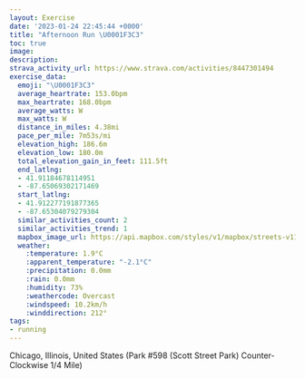```yaml
---
layout: Exercise
date: '2023-01-24 22:45:44 +0000'
title: "Afternoon Run \U0001F3C3"
toc: true
image:
description:
strava_activity_url: https://www.strava.com/activities/8447301494
exercise_data:
  emoji: "\U0001F3C3"
  average_heartrate: 153.0bpm
  max_heartrate: 168.0bpm
  average_watts: W
  max_watts: W
  distance_in_miles: 4.38mi
  pace_per_mile: 7m53s/mi
  elevation_high: 186.6m
  elevation_low: 180.0m
  total_elevation_gain_in_feet: 111.5ft
  end_latlng:
  - 41.91184678114951
  - -87.65069302171469
  start_latlng:
  - 41.912277191877365
  - -87.65304079279304
  similar_activities_count: 2
  similar_activities_trend: 1
  mapbox_image_url: https://api.mapbox.com/styles/v1/mapbox/streets-v11/static/path-5+787af2-1.0(e%7Bx~Fdl~uO%3FoBpCwEBk%40IqGNEJS%40I%40m%40AaFAu%40%40k%40AaBDeBCW%3Fu%40D_%40Ie%40B%7D%40Cm%40%40IBGDEj%40%5DHEFAd%40DL%3FDD%40TCdB%3FpAD~%40LVRNRFb%40%40p%40EPEPOPc%40%40%5DCqCE%5BEKMQKEUG%7B%40CQBUJOLITEVCfDJb%40TVTJJ%40nAENEPOFSFY%3FyCC%5DGUMQIIKCy%40Ek%40DIBQRIREVEjBDlAHVNPJFRD%5ECh%40%40RCLILQHWDWCyCEa%40GMQS%5BIW%3FcAFKFMPK%5CCXCtAB%60ABZHLTVTF%60%40Ep%40%3FLCVSJSD%7DA%3Fo%40Cy%40GWS%5DKG%5DG%7B%40BQBULGJITCZC%7CB%40t%40FNTXTHH%40x%40ET%40HCPKLQHWFc%40Am%40KaBE%5DISSQSGsAJQJIJITGd%40AnC%40VHTPLVJF%40x%40CTDPERQJUDYB_%40Ck%40%3FgBCMIUIKKGUCUAaAHQFONKXEh%40%3FhCDZLVPL%60%40H~%40EZGNOP_%40%40wAAuAG%5DIWMOSIo%40%3Fq%40FSHKNIZCh%40CbABpAFTNTRLPBfAERCRONUDQ%40k%40EkCESQ%5BSMKCq%40%3Fg%40FQHMNELEX%3Fj%40Eh%40%40nA%40XJXPNPHJ%3FtAIPGV%5BFMBYGmDGWKQUO_%40AeAHSJKTQ%60BC%7C%40B%5EFb%40DLFFXPPDpAEPIHGNWFi%40GeDGWQUOISAcABS%40YVKXE%60%40%40p%40AbA%40d%40FVHRTLv%40F%5EC%5CENKRa%40BQAeDE%5DISQQ_%40G_%40%3Fu%40HIBOPELG%5CAd%40Cd%40%40tALl%40XVVD%5ECd%40%3FRCTKJSFW%40i%40AyBCWEMU%5DQGQCkADWJSZE%5EArA%40bADh%40JPJFRHF%40bACRCZOLSDOBe%40AsBEk%40M_%40KKUGSCkBA_%40QkA%40_%40%40MFEJNrFCvA%40jCCbBH%60F%40jBCFS%3FMXAbBQd%40Aj%40),pin-s-s+e5b22e(-87.65139,41.91171),pin-s-f+89ae00(-87.64924999999997,41.911120000000004)/auto/800x800?access_token=pk.eyJ1Ijoiam9zaGJlY2ttYW4iLCJhIjoiY205eWR2aDd1MWZ6djJrbXc4a3M0bWZleiJ9.XiG9OWkNcZk2QzjJbxLB4A
  weather:
    :temperature: 1.9°C
    :apparent_temperature: "-2.1°C"
    :precipitation: 0.0mm
    :rain: 0.0mm
    :humidity: 73%
    :weathercode: Overcast
    :windspeed: 10.2km/h
    :winddirection: 212°
tags:
- running
---
```

Chicago, Illinois, United States (Park #598 (Scott Street Park) Counter-Clockwise 1/4 Mile)
